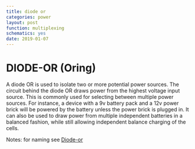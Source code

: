 ```yaml
---
title: diode or
categories: power
layout: post
function: multiplexing
schematics: yes
date: 2019-01-07
---
```


# DIODE-OR (Oring)

A diode OR is used to isolate two or more potential power sources. The circuit behind the diode OR draws power from the highest voltage input source.
This is commonly used for selecting between multiple power sources. For instance, a device with a 9v battery pack and a 12v power brick will be powered by the battery unless the power brick is plugged in. It can also be used to draw power from multiple independent batteries in a balanced fashion, while still allowing independent balance charging of the cells.

Notes:
for naming see [Diode-or](https://en.wikipedia.org/wiki/Diode-or_circuit)